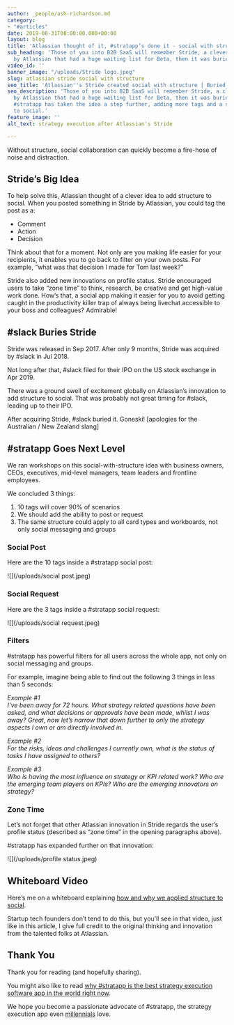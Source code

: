 ```yaml
---
author: _people/ash-richardson.md
category:
- "#articles"
date: 2019-08-31T08:00:00.000+00:00
layout: blog
title: 'Atlassian thought of it, #stratapp’s done it - social with structure'
sub_heading: 'Those of you into B2B SaaS will remember Stride, a clever innovation
  by Atlassian that had a huge waiting list for Beta, then it was buried by #slack.'
video_id: ''
banner_image: "/uploads/Stride logo.jpeg"
slug: atlassian stride social with structure
seo_title: 'Atlassian''s Stride created social with structure | Buried by #slack'
seo_description: 'Those of you into B2B SaaS will remember Stride, a clever innovation
  by Atlassian that had a huge waiting list for Beta, then it was buried by #slack.
  #stratapp has taken the idea a step further, adding more tags and a strategic context
  to social.'
feature_image: ''
alt_text: strategy execution after Atlassian's Stride

---
```

Without structure, social collaboration can quickly become a fire-hose of noise and distraction.

## Stride’s Big Idea

To help solve this, Atlassian thought of a clever idea to add structure to social. When you posted something in Stride by Atlassian, you could tag the post as a:

* Comment
* Action
* Decision

Think about that for a moment. Not only are you making life easier for your recipients, it enables you to go back to filter on your own posts. For example, “what was that decision I made for Tom last week?”

Stride also added new innovations on profile status. Stride encouraged users to take “zone time” to think, research, be creative and get high-value work done. How’s that, a social app making it easier for you to avoid getting caught in the productivity killer trap of always being livechat accessible to your boss and colleagues? Admirable!

## #slack Buries Stride

Stride was released in Sep 2017. After only 9 months, Stride was acquired by #slack in Jul 2018.

Not long after that, #slack filed for their IPO on the US stock exchange in Apr 2019.

There was a ground swell of excitement globally on Atlassian’s innovation to add structure to social. That was probably not great timing for #slack, leading up to their IPO.

After acquiring Stride, #slack buried it. Goneski! \[apologies for the Australian / New Zealand slang\]

## #stratapp Goes Next Level

We ran workshops on this social-with-structure idea with business owners, CEOs, executives, mid-level managers, team leaders and frontline employees.

We concluded 3 things:

1. 10 tags will cover 90% of scenarios
2. We should add the ability to post or request
3. The same structure could apply to all card types and workboards, not only social messaging and groups

### Social Post

Here are the 10 tags inside a #stratapp social post:

![](/uploads/social post.jpeg)

### Social Request

Here are the 3 tags inside a #stratapp social request:

![](/uploads/social request.jpeg)

### Filters

\#stratapp has powerful filters for all users across the whole app, not only on social messaging and groups.

For example, imagine being able to find out the following 3 things in less than 5 seconds:

_Example #1  
I’ve been away for 72 hours. What strategy related questions have been asked, and what decisions or approvals have been made, whilst I was away? Great, now let’s narrow that down further to only the strategy aspects I own or am directly involved in._

_Example #2  
For the risks, ideas and challenges I currently own, what is the status of tasks I have assigned to others?_

_Example #3  
Who is having the most influence on strategy or KPI related work? Who are the emerging team players on KPIs? Who are the emerging innovators on strategy?_

### Zone Time

Let’s not forget that other Atlassian innovation in Stride regards the user’s profile status (described as “zone time” in the opening paragraphs above).

\#stratapp has expanded further on that innovation:

![](/uploads/profile status.jpeg)

## Whiteboard Video

Here’s me on a whiteboard explaining [how and why we applied structure to social](https://youtu.be/zcbhwHhtbMw "social with structure").

Startup tech founders don’t tend to do this, but you’ll see in that video, just like in this article, I give full credit to the original thinking and innovation from the talented folks at Atlassian.

## Thank You

Thank you for reading (and hopefully sharing).

You might also like to read [why #stratapp is the best strategy execution software app in the world right now](https://stratapp.ai/blog/best-strategy-execution-software-app/ "best strategy execution software app").

We hope you become a passionate advocate of #stratapp, the strategy execution app even [millennials](https://stratapp.ai/blog/millennials/ "millennials") love.